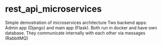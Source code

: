 # rest_api_microservices

Simple demostration of microservices architecture 
Two backend apps: Admin app (Django) and main app (Flask). Both run in docker and have own database. They communicate internally with each other via messages (RabbitMQ)
